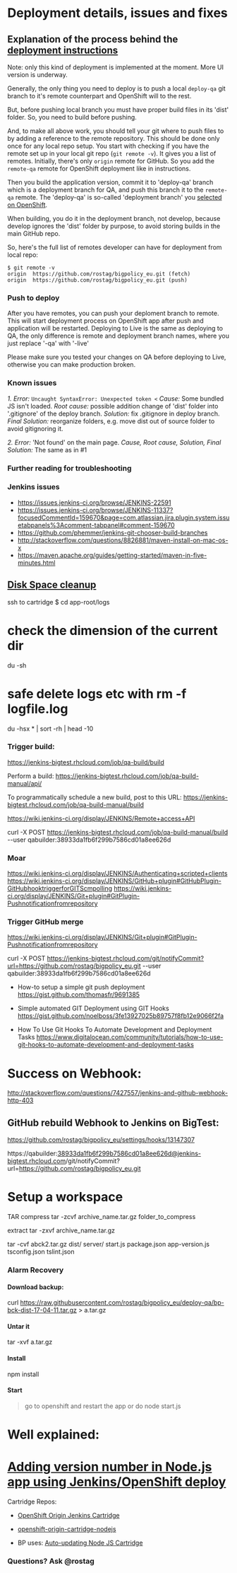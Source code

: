 # Deployment details, issues and fixes

## Explanation of the process behind the [deployment instructions](https://github.com/rostag/bigpolicy_eu/blob/develop/docs/deploy.md)

Note: only this kind of deployment is implemented at the moment. More UI version is underway.

Generally, the only thing you need to deploy is to push a local `deploy-qa` git branch to it's remote counterpart and OpenShift will to the rest.

But, before pushing local branch you must have proper build files in its 'dist' folder. So, you need to build before pushing.

And, to make all above work, you should tell your git where to push files to by adding a reference to the remote repository. This should be done only once for any local repo setup. You  start with checking if you have the remote set up in your local git repo (`git remote -v`). It gives you a list of remotes. Initially, there's only `origin` remote for GitHub. So you add the `remote-qa` remote for OpenShift deployment like in instructions.

Then you build the application version, commit it to 'deploy-qa' branch which is a deployment branch for QA, and push this branch it to the `remote-qa` remote. The 'deploy-qa' is so-called 'deployment branch' you [selected on OpenShift](https://blog.openshift.com/introduction-to-deployments-and-rollbacks-on-openshift/).

When building, you do it in the deployment branch, not develop, because develop ignores the 'dist' folder by purpose, to avoid storing builds in the main GitHub repo.

So, here's the full list of remotes developer can have for deployment from local repo:

```
$ git remote -v
origin	https://github.com/rostag/bigpolicy_eu.git (fetch)
origin	https://github.com/rostag/bigpolicy_eu.git (push)
```

### Push to deploy

After you have remotes, you can push your deploment branch to remote. This will start deployment process on OpenShift app after push and application will be restarted. Deploying to Live is the same as deploying to QA, the only difference is remote and deployment branch names, where you just replace '-qa' with '-live'

Please make sure you tested your changes on QA before deploying to Live, otherwise you can make production broken.

### Known issues

*1. Error:* `Uncaught SyntaxError: Unexpected token <`
*Cause:* Some bundled JS isn't loaded.
*Root cause:* possible addition change of 'dist' folder into '.gitignore' of the deploy branch.
*Solution:* fix .gitignore in deploy branch.
*Final Solution:* reorganize folders, e.g. move dist out of source folder to avoid gitignoring it.

*2. Error:* 'Not found' on the main page.
*Cause, Root cause, Solution, Final Solution:* The same as in #1

### Further reading for troubleshooting

### Jenkins issues

* https://issues.jenkins-ci.org/browse/JENKINS-22591
* https://issues.jenkins-ci.org/browse/JENKINS-11337?focusedCommentId=159670&page=com.atlassian.jira.plugin.system.issuetabpanels%3Acomment-tabpanel#comment-159670
* https://github.com/phemmer/jenkins-git-chooser-build-branches
* http://stackoverflow.com/questions/8826881/maven-install-on-mac-os-x
* https://maven.apache.org/guides/getting-started/maven-in-five-minutes.html

## [Disk Space cleanup](http://stackoverflow.com/questions/23749176/disk-quota-exceeded-cant-run-rhc-app-tidy)

ssh to cartridge
$ cd app-root/logs
# check the dimension of the current dir
du -sh
# safe delete logs etc with rm -f logfile.log

du -hsx * | sort -rh | head -10

### Trigger build:

https://jenkins-bigtest.rhcloud.com/job/qa-build/build

Perform a build:
https://jenkins-bigtest.rhcloud.com/job/qa-build-manual/api/

To programmatically schedule a new build, post to this URL:
https://jenkins-bigtest.rhcloud.com/job/qa-build-manual/build

https://wiki.jenkins-ci.org/display/JENKINS/Remote+access+API

curl -X POST https://jenkins-bigtest.rhcloud.com/job/qa-build-manual/build --user qabuilder:38933da1fb6f299b7586cd01a8ee626d

### Moar

https://wiki.jenkins-ci.org/display/JENKINS/Authenticating+scripted+clients
https://wiki.jenkins-ci.org/display/JENKINS/GitHub+plugin#GitHubPlugin-GitHubhooktriggerforGITScmpolling
https://wiki.jenkins-ci.org/display/JENKINS/Git+plugin#GitPlugin-Pushnotificationfromrepository

### Trigger GitHub merge
https://wiki.jenkins-ci.org/display/JENKINS/Git+plugin#GitPlugin-Pushnotificationfromrepository

curl -X POST https://jenkins-bigtest.rhcloud.com/git/notifyCommit?url=https://github.com/rostag/bigpolicy_eu.git --user qabuilder:38933da1fb6f299b7586cd01a8ee626d


* How-to setup a simple git push deployment
https://gist.github.com/thomasfr/9691385

* Simple automated GIT Deployment using GIT Hooks
https://gist.github.com/noelboss/3fe13927025b89757f8fb12e9066f2fa

* How To Use Git Hooks To Automate Development and Deployment Tasks
https://www.digitalocean.com/community/tutorials/how-to-use-git-hooks-to-automate-development-and-deployment-tasks

# Success on Webhook:
http://stackoverflow.com/questions/7427557/jenkins-and-github-webhook-http-403

## GitHub rebuild Webhook to Jenkins on BigTest:
https://github.com/rostag/bigpolicy_eu/settings/hooks/13147307

https://qabuilder:38933da1fb6f299b7586cd01a8ee626d@jenkins-bigtest.rhcloud.com/git/notifyCommit?url=https://github.com/rostag/bigpolicy_eu.git

# Setup a workspace

TAR compress
tar -zcvf archive_name.tar.gz folder_to_compress

extract
tar -zxvf archive_name.tar.gz

tar -cvf abck2.tar.gz dist/ server/ start.js package.json app-version.js tsconfig.json tslint.json

### Alarm Recovery

#### Download backup:
curl https://raw.githubusercontent.com/rostag/bigpolicy_eu/deploy-qa/bp-bck-dist-17-04-11.tar.gz > a.tar.gz

#### Untar it
tar -xvf a.tar.gz

#### Install
npm install

#### Start
> go to openshift and restart the app
> or do node start.js

# Well explained:

# [Adding version number in Node.js app using Jenkins/OpenShift deploy](https://lucaslouca.com/adding-version-number-in-node-js-app-using-jenkinsopenshift-deploy/)

Cartridge Repos:
* [OpenShift Origin Jenkins Cartridge](https://github.com/openshift/origin-server/blob/master/documentation/oo_cartridge_guide.adoc#jenkins)
*  [openshift-origin-cartridge-nodejs](https://github.com/openshift/origin-server/tree/master/cartridges/openshift-origin-cartridge-nodejs/bin)

* BP uses: [Auto-updating Node JS Cartridge](https://github.com/icflorescu/openshift-cartridge-nodejs.git)



### Questions? Ask @rostag
